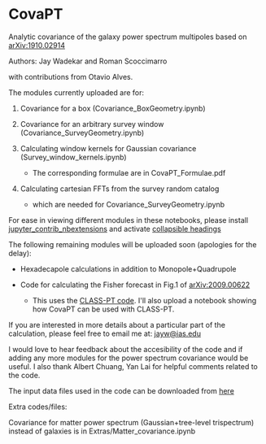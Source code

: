 # CovaPT
Analytic covariance of the galaxy power spectrum multipoles based on [arXiv:1910.02914](https://arxiv.org/abs/1910.02914)

Authors: Jay Wadekar and Roman Scoccimarro

with contributions from Otavio Alves.

The modules currently uploaded are for:

1. Covariance for a box (Covariance_BoxGeometry.ipynb)

2. Covariance for an arbitrary survey window (Covariance_SurveyGeometry.ipynb)

3. Calculating window kernels for Gaussian covariance (Survey_window_kernels.ipynb)
   - The corresponding formulae are in CovaPT_Formulae.pdf
   
4. Calculating cartesian FFTs from the survey random catalog
    - which are needed for Covariance_SurveyGeometry.ipynb

For ease in viewing different modules in these notebooks, please install [jupyter_contrib_nbextensions](https://jupyter-contrib-nbextensions.readthedocs.io/en/latest/install.html) and activate [collapsible headings](https://jupyter-contrib-nbextensions.readthedocs.io/en/latest/nbextensions/collapsible_headings/readme.html)

The following remaining modules will be uploaded soon (apologies for the delay):
  
* Hexadecapole calculations in addition to Monopole+Quadrupole

* Code for calculating the Fisher forecast in Fig.1 of [arXiv:2009.00622](https://arxiv.org/abs/2009.00622)
    - This uses the [CLASS-PT code](https://github.com/Michalychforever/CLASS-PT). I'll also upload a notebook showing how CovaPT can be used with CLASS-PT.

If you are interested in more details about a particular part of the calculation, please feel free to email me at: jayw@ias.edu

I would love to hear feedback about the accesibility of the code and if adding any more modules for the power spectrum covariance would be useful. I also thank Albert Chuang, Yan Lai for helpful comments related to the code.

The input data files used in the code can be downloaded from
[here](https://drive.google.com/drive/folders/1bWKfUaIXcC1n-2hk9KtKhqukxTH1379i?usp=sharing)

Extra codes/files:

Covariance for matter power spectrum (Gaussian+tree-level trispectrum) instead of galaxies is in Extras/Matter_covariance.ipynb


